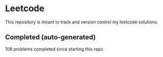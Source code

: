 # Leetcode

This repository is meant to track and version control my leetcode solutions.

## Completed (auto-generated)

108 problems completed since starting this repo
